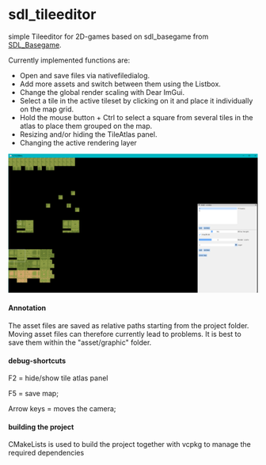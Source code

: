 # sdl_tileeditor

simple Tileeditor for 2D-games based on sdl_basegame from [SDL_Basegame](https://github.com/sor/sdl_basegame).

Currently implemented functions are:

* Open and save files via nativefiledialog.
* Add more assets and switch between them using the Listbox.
* Change the global render scaling with Dear ImGui.
* Select a tile in the active tileset by clicking on it and place it individually on the map grid.
* Hold the mouse button + Ctrl to select a square from several tiles in the atlas to place them grouped on the map.
* Resizing and/or hiding the TileAtlas panel.
* Changing the active rendering layer

![Screenshot](doc/scren2.png "Screenshot from SDL_Tileeditor stamp tool")

#### Annotation

The asset files are saved as relative paths starting from the project folder. Moving asset files can therefore currently lead to problems. It is best to save them within the "asset/graphic" folder.

#### debug-shortcuts

F2          = hide/show tile atlas panel

F5          = save map;

Arrow keys  = moves the camera;

#### building the project

CMakeLists is used to build the project together with vcpkg to manage the required dependencies
